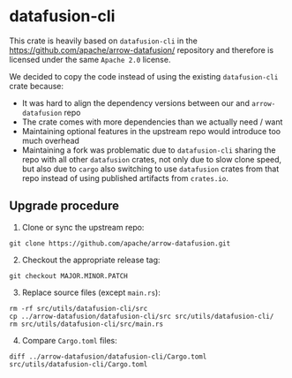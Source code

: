 # datafusion-cli

This crate is heavily based on `datafusion-cli` in the https://github.com/apache/arrow-datafusion/ repository and therefore is licensed under the same `Apache 2.0` license.

We decided to copy the code instead of using the existing `datafusion-cli` crate because:
- It was hard to align the dependency versions between our and `arrow-datafusion` repo
- The crate comes with more dependencies than we actually need / want
- Maintaining optional features in the upstream repo would introduce too much overhead
- Maintaining a fork was problematic due to `datafusion-cli` sharing the repo with all other `datafusion` crates, not only due to slow clone speed, but also due to `cargo` also switching to use `datafusion` crates from that repo instead of using published artifacts from `crates.io`.


## Upgrade procedure
1. Clone or sync the upstream repo:
  
  `git clone https://github.com/apache/arrow-datafusion.git`

2. Checkout the appropriate release tag:
    
  `git checkout MAJOR.MINOR.PATCH`

3. Replace source files (except `main.rs`):

  ```
  rm -rf src/utils/datafusion-cli/src
  cp ../arrow-datafusion/datafusion-cli/src src/utils/datafusion-cli/
  rm src/utils/datafusion-cli/src/main.rs
  ```

4. Compare `Cargo.toml` files:

  `diff ../arrow-datafusion/datafusion-cli/Cargo.toml src/utils/datafusion-cli/Cargo.toml`
